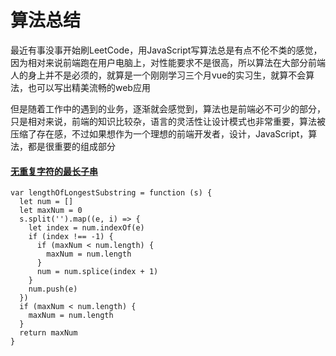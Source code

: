 # 算法总结

​		最近有事没事开始刷LeetCode，用JavaScript写算法总是有点不伦不类的感觉，因为相对来说前端跑在用户电脑上，对性能要求不是很高，所以算法在大部分前端人的身上并不是必须的，就算是一个刚刚学习三个月vue的实习生，就算不会算法，也可以写出精美流畅的web应用

​		但是随着工作中的遇到的业务，逐渐就会感觉到，算法也是前端必不可少的部分，只是相对来说，前端的知识比较杂，语言的灵活性让设计模式也非常重要，算法被压缩了存在感，不过如果想作为一个理想的前端开发者，设计，JavaScript，算法，都是很重要的组成部分



#### [无重复字符的最长子串](https://leetcode-cn.com/problems/longest-substring-without-repeating-characters/)

```
var lengthOfLongestSubstring = function (s) {
  let num = []
  let maxNum = 0
  s.split('').map((e, i) => {
    let index = num.indexOf(e)
    if (index !== -1) {
      if (maxNum < num.length) {
        maxNum = num.length
      }
      num = num.splice(index + 1)
    }
    num.push(e)
  })
  if (maxNum < num.length) {
    maxNum = num.length
  }
  return maxNum
}
```

